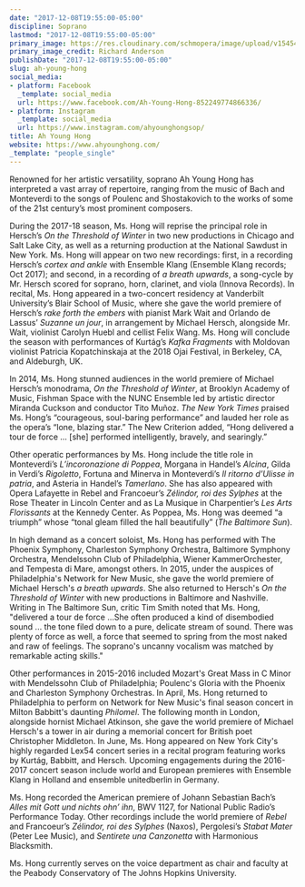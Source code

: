 ```yaml
---
date: "2017-12-08T19:55:00-05:00"
discipline: Soprano
lastmod: "2017-12-08T19:55:00-05:00"
primary_image: https://res.cloudinary.com/schmopera/image/upload/v1545409169/media/webhook-uploads/1512780434636/RNA_PCRichardAnderson.jpg.jpg
primary_image_credit: Richard Anderson
publishDate: "2017-12-08T19:55:00-05:00"
slug: ah-young-hong
social_media:
- platform: Facebook
  _template: social_media
  url: https://www.facebook.com/Ah-Young-Hong-852249774866336/
- platform: Instagram
  _template: social_media
  url: https://www.instagram.com/ahyounghongsop/
title: Ah Young Hong
website: https://www.ahyounghong.com/
_template: "people_single"
---
```


Renowned for her artistic versatility, soprano Ah Young Hong has interpreted a vast array of repertoire, ranging from the music of Bach and Monteverdi to the songs of Poulenc and Shostakovich to the works of some of the 21st century’s most prominent composers.

During the 2017-18 season, Ms. Hong will reprise the principal role in Hersch’s *On the Threshold of Winter* in two new productions in Chicago and Salt Lake City, as well as a returning production at the National Sawdust in New York. Ms. Hong will appear on two new recordings: first, in a recording Hersch’s *cortex and ankle* with Ensemble Klang (Ensemble
Klang records; Oct 2017); and second, in a recording of *a breath upwards*, a song-cycle by Mr. Hersch scored for soprano, horn, clarinet, and viola (Innova Records). In recital, Ms. Hong appeared in a two-concert residency at Vanderbilt University’s Blair School of Music, where she gave the world premiere of Hersch’s *rake forth the embers* with pianist Mark Wait and Orlando de Lassus’ *Suzanne un jour*, in arrangement by Michael Hersch, alongside Mr. Wait, violinist Carolyn
Huebl and cellist Felix Wang. Ms. Hong will conclude the season with performances of Kurtág’s *Kafka Fragments* with Moldovan violinist Patricia Kopatchinskaja at the 2018 Ojai Festival, in Berkeley, CA, and Aldeburgh, UK.

In 2014, Ms. Hong stunned audiences in the world premiere of Michael Hersch’s monodrama, *On the Threshold of Winter*, at Brooklyn Academy of Music, Fishman Space with the NUNC Ensemble led by artistic director Miranda Cuckson and conductor Tito Muñoz. *The New York Times* praised Ms. Hong’s “courageous, soul-baring performance” and lauded her role
as the opera’s “lone, blazing star.” The New Criterion added, “Hong delivered a tour de force ... [she] performed intelligently, bravely, and searingly.”

Other operatic performances by Ms. Hong include the title role in Monteverdi’s *L’incoronazione di Poppea*, Morgana in Handel’s *Alcina*, Gilda in Verdi’s *Rigoletto*, Fortuna and Minerva in Monteverdi’s *Il ritorno d’Ulisse in patria*, and Asteria in Handel’s *Tamerlano*. She has also appeared with Opera Lafayette in Rebel and Francoeur’s *Zélindor, roi des Sylphes* at the Rose Theater in Lincoln Center and as La Musique in Charpentier’s *Les Arts Florissants* at the Kennedy Center. As Poppea, Ms. Hong was deemed “a triumph” whose “tonal gleam filled the hall beautifully” (*The Baltimore Sun*).

In high demand as a concert soloist, Ms. Hong has performed with The Phoenix Symphony, Charleston Symphony Orchestra, Baltimore Symphony Orchestra, Mendelssohn Club of Philadelphia, Wiener KammerOrchester, and Tempesta di Mare, amongst others. In 2015, under the auspices of Philadelphia's Network for New Music, she gave the world premiere of
Michael Hersch's *a breath upwards*. She also returned to Hersch's *On the Threshold of Winter* with new productions in Baltimore and Nashville. Writing in The Baltimore Sun, critic Tim Smith noted that Ms. Hong, "delivered a tour de force ...She often produced a kind of disembodied sound ... the tone filed down to a pure, delicate stream of sound. There was plenty of force as well, a force that seemed to spring from the most naked and raw of feelings. The soprano's uncanny vocalism was matched by remarkable acting skills." 

Other performances in 2015-2016 included Mozart's Great Mass in C Minor with Mendelssohn Club of Philadelphia; Poulenc's Gloria with the Phoenix and Charleston Symphony Orchestras. In April, Ms. Hong returned to Philadelphia to perform on Network for New Music's final season concert in Milton Babbitt's daunting *Philomel*. The following month in London, alongside hornist Michael Atkinson, she gave the world premiere of Michael Hersch's a tower in air during a memorial concert for British poet Christopher Middleton. In June, Ms. Hong appeared on New York City's highly regarded Lex54 concert series in a recital program featuring works by Kurtág, Babbitt, and Hersch. Upcoming engagements during the 2016-2017 concert season include world and European premieres with Ensemble Klang in Holland and ensemble unitedberlin in Germany.

Ms. Hong recorded the American premiere of Johann Sebastian Bach’s *Alles mit Gott und nichts ohn’ ihn*, BWV 1127, for National Public Radio’s Performance Today. Other recordings include the world premiere of *Rebel* and Francoeur’s *Zélindor, roi des Sylphes* (Naxos), Pergolesi’s *Stabat Mater* (Peter Lee Music), and *Sentirete una Canzonetta* with Harmonious Blacksmith.

Ms. Hong currently serves on the voice department as chair and faculty at the Peabody Conservatory of The Johns Hopkins University.
